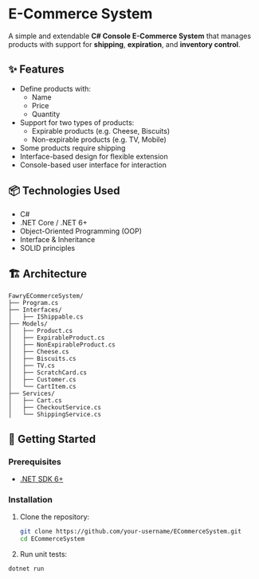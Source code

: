 # E-Commerce System

A simple and extendable **C# Console E-Commerce System** that manages products with support for **shipping**, **expiration**, and **inventory control**.

## ✨ Features

* Define products with:
  * Name
  * Price
  * Quantity
* Support for two types of products:
  * Expirable products (e.g. Cheese, Biscuits)
  * Non-expirable products (e.g. TV, Mobile)
* Some products require shipping
* Interface-based design for flexible extension
* Console-based user interface for interaction

## 📦 Technologies Used

* C#
* .NET Core / .NET 6+
* Object-Oriented Programming (OOP)
* Interface & Inheritance
* SOLID principles

## 🏗️ Architecture

```text
FawryECommerceSystem/          
├── Program.cs
├── Interfaces/
│   ├── IShippable.cs
├── Models/
│   ├── Product.cs
│   ├── ExpirableProduct.cs
│   ├── NonExpirableProduct.cs
│   ├── Cheese.cs
│   ├── Biscuits.cs
│   ├── TV.cs
│   ├── ScratchCard.cs
│   ├── Customer.cs
│   └── CartItem.cs
├── Services/
│   ├── Cart.cs
│   ├── CheckoutService.cs
│   └── ShippingService.cs
```
## 🚀 Getting Started

### Prerequisites

* [.NET SDK 6+](https://dotnet.microsoft.com/download)

### Installation
1. Clone the repository:
   ```bash
   git clone https://github.com/your-username/ECommerceSystem.git
   cd ECommerceSystem
   ```
2. Run unit tests:
```bash
dotnet run
```




